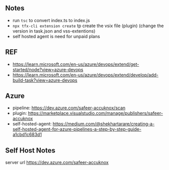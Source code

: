 

## Notes
- run `tsc` to convert index.ts to index.js
- `npx tfx-cli extension create` tp create the vsix file (plugin) (change the version in task.json and vss-extentions)
- self hosted agent is need for unpaid plans


## REF
- https://learn.microsoft.com/en-us/azure/devops/extend/get-started/node?view=azure-devops
- https://learn.microsoft.com/en-us/azure/devops/extend/develop/add-build-task?view=azure-devops


## Azure
- pipeline: https://dev.azure.com/safeer-accuknox/scan
- plugin: https://marketplace.visualstudio.com/manage/publishers/safeer-accuknox
- self-hosted-agent: https://medium.com/@shekhartarare/creating-a-self-hosted-agent-for-azure-pipelines-a-step-by-step-guide-a1cbd1c683d1


## Self Host Notes
server url https://dev.azure.com/safeer-accuknox
